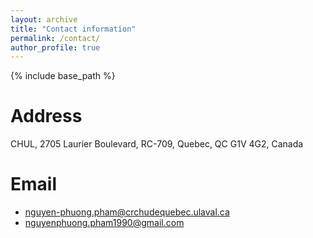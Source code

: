 ```yaml
---
layout: archive
title: "Contact information"
permalink: /contact/
author_profile: true
---
```


{% include base_path %}

# Address 
CHUL, 2705 Laurier Boulevard, RC-709, Quebec, QC G1V 4G2, Canada
# Email 
* nguyen-phuong.pham@crchudequebec.ulaval.ca
* nguyenphuong.pham1990@gmail.com




